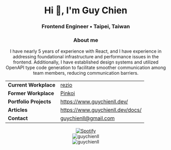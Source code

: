 <h1 align="center">Hi 👋, I'm Guy Chien</h1>

<h3 align="center">Frontend Engineer • Taipei, Taiwan</h3>

<h3 align="center">About me</h3>

<p align="center">
I have nearly 5 years of experience with React, and I have experience in addressing foundational infrastructure and performance issues in the frontend. Additionally, I have established design systems and utilized OpenAPI type code generation to facilitate smoother communication among team members, reducing communication barriers.  
</p>

<table align="center">
  <tr>
    <td><strong>Current Workplace</strong></td>
    <td><a href="https://www.rezio.io/">rezio</a></td>
  </tr>
  <tr>
    <td><strong>Former Workplace</strong></td>
    <td><a href="https://www.pinkoi.com/">Pinkoi</a></td>
  </tr>
  <tr>
    <td><strong>Portfolio Projects</strong></td>
    <td><a href="https://www.guychienll.dev/">https://www.guychienll.dev/</a></td>
  </tr>
  <tr>
    <td><strong>Articles</strong></td>
    <td><a href="https://www.guychienll.dev/docs/">https://www.guychienll.dev/docs/</a></td>
  </tr>
  <tr>
    <td><strong>Contact</strong></td>
    <td><a href="mailto:guychienll@gmail.com">guychienll@gmail.com</a></td>
  </tr>
</table>

<div align="center">
  <a href="https://open.spotify.com/user/11133280780"><img src="https://guychienll.vercel.app/api/spotify" alt="Spotify"></a>
</div>

<div align="center">
  <img src="https://github-readme-stats.vercel.app/api/top-langs?username=guychienll&show_icons=true&locale=en&layout=compact" alt="guychienll" />  
</div>

<div align="center">
  <img src="https://komarev.com/ghpvc/?username=guychienll&label=Profile%20views&color=0e75b6&style=flat" alt="guychienll" />  
</div>
